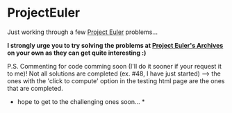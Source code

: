 # ProjectEuler
Just working through a few [Project Euler](https://projecteuler.net/) problems...

**I strongly urge you to try solving the problems at [Project Euler's Archives](https://projecteuler.net/archives) on your own as they can get quite interesting :)**


P.S.
Commenting for code comming soon (I'll do it sooner if your request it to me)!
Not all solutions are completed (ex. #48, I have just started) --> the ones with the 'click to compute' option in the testing html page are the ones that are completed.
* hope to get to the challenging ones soon... *
